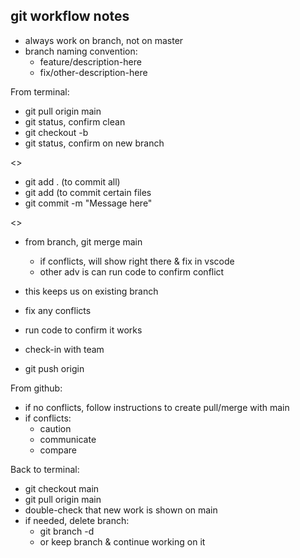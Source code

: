 ## git workflow notes

- always work on branch, not on master
- branch naming convention:
  - feature/description-here
  - fix/other-description-here

From terminal:
- git pull origin main
- git status, confirm clean
- git checkout -b <new-branch>
- git status, confirm on new branch

<<do work>>

- git add . (to commit all)
- git add <files> (to commit certain files
- git commit -m "Message here"

<<complete work>>

- from branch, git merge main
  - if conflicts, will show right there & fix in vscode
  - other adv is can run code to confirm conflict 
- this keeps us on existing branch
- fix any conflicts
- run code to confirm it works

- check-in with team
- git push origin <branch-name>

From github:
- if no conflicts, follow instructions to create pull/merge with main
- if conflicts:
  - caution
  - communicate
  - compare

Back to terminal:
- git checkout main
- git pull origin main
- double-check that new work is shown on main
- if needed, delete branch:
  - git branch -d <branch-name>
  - or keep branch & continue working on it

